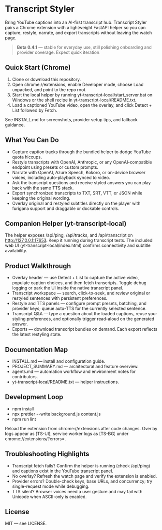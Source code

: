 # Transcript Styler

Bring YouTube captions into an AI-first transcript hub. Transcript Styler pairs a Chrome extension with a lightweight FastAPI helper so you can capture, restyle, narrate, and export transcripts without leaving the watch page.

> **Beta 0.4.1** — stable for everyday use, still polishing onboarding and provider coverage. Expect quick iteration.

## Quick Start (Chrome)
1. Clone or download this repository.
2. Open chrome://extensions, enable Developer mode, choose Load unpacked, and point to the repo root.
3. Start the local helper by running yt-transcript-local/start_server.bat on Windows or the shell recipe in yt-transcript-local/README.txt.
4. Load a captioned YouTube video, open the overlay, and click Detect + List followed by Fetch.

See INSTALL.md for screenshots, provider setup tips, and fallback guidance.

## What You Can Do
- Capture caption tracks through the bundled helper to dodge YouTube quota hiccups.
- Restyle transcripts with OpenAI, Anthropic, or any OpenAI-compatible endpoint using presets or custom prompts.
- Narrate with OpenAI, Azure Speech, Kokoro, or on-device browser voices, including auto-playback synced to video.
- Ask the transcript questions and receive styled answers you can play back with the same TTS stack.
- Export synchronized transcripts to TXT, SRT, VTT, or JSON while keeping the original wording.
- Overlay original and restyled subtitles directly on the player with furigana support and draggable or dockable controls.

## Companion Helper (yt-transcript-local)
The helper exposes /api/ping, /api/tracks, and /api/transcript on http://127.0.0.1:17653. Keep it running during transcript tests. The included web UI (yt-transcript-local/index.html) confirms connectivity and subtitle availability.

## Product Walkthrough
- Overlay header — use Detect + List to capture the active video, populate caption choices, and then fetch transcripts. Toggle debug logging or park the UI inside the native transcript panel.
- Transcript workspace — search, click-to-seek, and review original or restyled sentences with persistent preferences.
- Restyle and TTS panels — configure prompt presets, batching, and provider keys; queue auto-TTS for the currently selected sentence.
- Transcript Q&A — type a question about the loaded captions, reuse your styling preferences, and optionally trigger read-aloud on the generated answer.
- Exports — download transcript bundles on demand. Each export reflects the latest restyling state.

## Documentation Map
- INSTALL.md — install and configuration guide.
- PROJECT_SUMMARY.md — architectural and feature overview.
- agents.md — automation workflow and environment notes for contributors.
- yt-transcript-local/README.txt — helper instructions.

## Development Loop
- npm install
- npx prettier --write background.js content.js
- npm run lint

Reload the extension from chrome://extensions after code changes. Overlay logs appear as [TS-UI], service worker logs as [TS-BG] under chrome://extensions/?errors=<extension-id>.

## Troubleshooting Highlights
- Transcript fetch fails? Confirm the helper is running (check /api/ping) and captions exist in the YouTube transcript panel.
- No overlay? Refresh the watch page and verify the extension is enabled.
- Provider errors? Double-check keys, base URLs, and concurrency; try single-request mode while debugging.
- TTS silent? Browser voices need a user gesture and may fail with Unicode when ASCII-only is enabled.

## License
MIT — see LICENSE.
